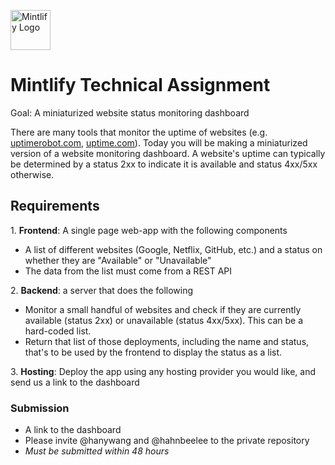 <img
  src="https://res.cloudinary.com/mintlify/image/upload/v1665385627/logo-rounded_zuk7q1.svg"
  alt="Mintlify Logo"
  height="64"
/>
# Mintlify Technical Assignment

Goal: A miniaturized website status monitoring dashboard

There are many tools that monitor the uptime of websites (e.g. [uptimerobot.com](https://uptimerobot.com/), [uptime.com](https://uptime.com/)). Today you will be making a miniaturized version of a website monitoring dashboard. A website's uptime can typically be determined by a status 2xx to indicate it is available and status 4xx/5xx otherwise.

## Requirements

1. **Frontend**: A single page web-app with the following components

- A list of different websites (Google, Netflix, GitHub, etc.) and a status on whether they are "Available" or "Unavailable"
- The data from the list must come from a REST API

2. **Backend**: a server that does the following

- Monitor a small handful of websites and check if they are currently available (status 2xx) or unavailable (status 4xx/5xx). This can be a hard-coded list.
- Return that list of those deployments, including the name and status, that's to be used by the frontend to display the status as a list.

3. **Hosting**: Deploy the app using any hosting provider you would like, and send us a link to the dashboard

### Submission
- A link to the dashboard 
- Please invite @hanywang and @hahnbeelee to the private repository 
- *Must be submitted within 48 hours*
